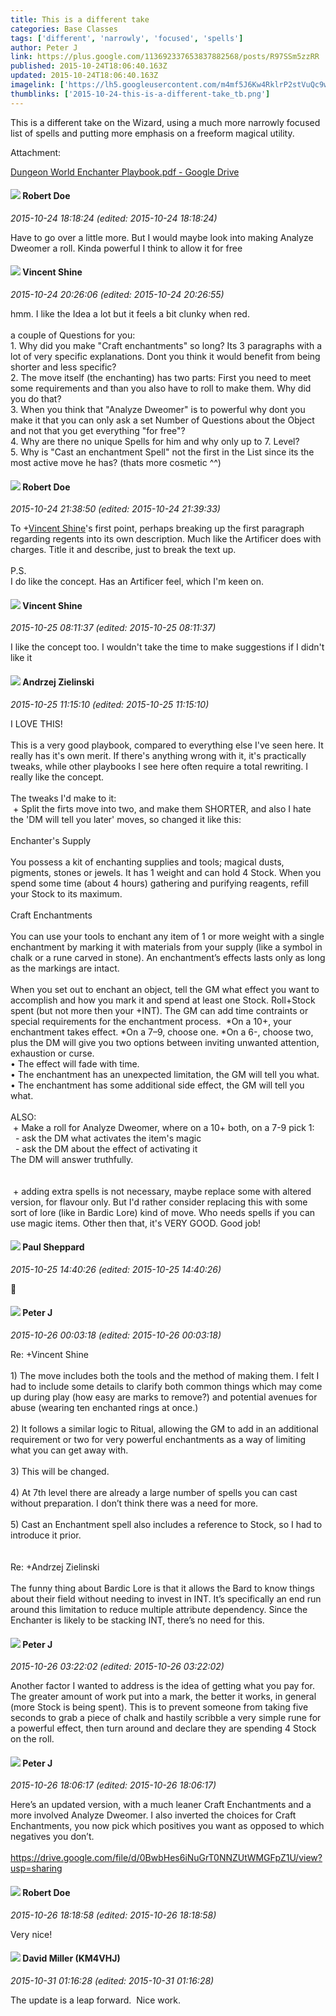 ```yaml
---
title: This is a different take
categories: Base Classes
tags: ['different', 'narrowly', 'focused', 'spells']
author: Peter J
link: https://plus.google.com/113692337653837882568/posts/R97SSm5zzRR
published: 2015-10-24T18:06:40.163Z
updated: 2015-10-24T18:06:40.163Z
imagelink: ['https://lh5.googleusercontent.com/m4mf5J6Kw4RklrP2stVuQc9wPUvpKmjNm7_Dwxj7iYabkuSRiscdFWjyCeiQV050fWadG9qICDnvtmFE1pA1cmUkNF7kL1vZkWaUFNCnOZxIFXJvwNKJ5WK-kNuPvwlCXW9JqdMn=s1600']
thumblinks: ['2015-10-24-this-is-a-different-take_tb.png']
---
```


This is a different take on the Wizard, using a much more narrowly focused list of spells and putting more emphasis on a freeform magical utility. 


Attachment:

<a href='https://drive.google.com/file/d/0BwbHes6iNuGrZUZmREFoekYwdTA/view?usp=sharing'>Dungeon World Enchanter Playbook.pdf - Google Drive</a>


<div id='comment z13uhb1w3vqfejegk04cihx5it3pexugm20'>
  <h4><img src='{{site.baseurl}}//images/avatars/105487846931822189120_photo.jpg'> Robert Doe</h4>
      <p><cite>2015-10-24 18:18:24 (edited: 2015-10-24 18:18:24)</cite></p>
        <p>Have to go over a little more. But I would maybe look into making Analyze Dweomer a roll. Kinda powerful I think to allow it for free</p>
</div>
        

<div id='comment z13uhb1w3vqfejegk04cihx5it3pexugm20'>
  <h4><img src='{{site.baseurl}}//images/avatars/118294755018356321303_photo.jpg'> Vincent Shine</h4>
      <p><cite>2015-10-24 20:26:06 (edited: 2015-10-24 20:26:55)</cite></p>
        <p>hmm. I like the Idea a lot but it feels a bit clunky when red.<br /><br />a couple of Questions for you:<br />1. Why did you make &quot;Craft enchantments&quot; so long? Its 3 paragraphs with a lot of very specific explanations. Dont you think it would benefit from being shorter and less specific?<br />2. The move itself (the enchanting) has two parts: First you need to meet some requirements and than you also have to roll to make them. Why did you do that?<br />3. When you think that &quot;Analyze Dweomer&quot; is to powerful why dont you make it that you can only ask a set Number of Questions about the Object and not that you get everything &quot;for free&quot;?<br />4. Why are there no unique Spells for him and why only up to 7. Level?<br />5. Why is &quot;Cast an enchantment Spell&quot; not the first in the List since its the most active move he has? (thats more cosmetic ^^)</p>
</div>
        

<div id='comment z13uhb1w3vqfejegk04cihx5it3pexugm20'>
  <h4><img src='{{site.baseurl}}//images/avatars/105487846931822189120_photo.jpg'> Robert Doe</h4>
      <p><cite>2015-10-24 21:38:50 (edited: 2015-10-24 21:39:33)</cite></p>
        <p>To <span class="proflinkWrapper"><span class="proflinkPrefix">+</span><a class="proflink" href="https://plus.google.com/118294755018356321303" oid="118294755018356321303">Vincent Shine</a></span>​​​&#39;s first point, perhaps breaking up the first paragraph regarding regents into its own description. Much like the Artificer does with charges. Title it and describe, just to break the text up.﻿<br /><br />P.S.<br />I do like the concept. Has an Artificer feel, which I&#39;m keen on.</p>
</div>
        

<div id='comment z13uhb1w3vqfejegk04cihx5it3pexugm20'>
  <h4><img src='{{site.baseurl}}//images/avatars/118294755018356321303_photo.jpg'> Vincent Shine</h4>
      <p><cite>2015-10-25 08:11:37 (edited: 2015-10-25 08:11:37)</cite></p>
        <p>I like the concept too. I wouldn&#39;t take the time to make suggestions if I didn&#39;t like it</p>
</div>
        

<div id='comment z13uhb1w3vqfejegk04cihx5it3pexugm20'>
  <h4><img src='{{site.baseurl}}//images/avatars/110740615555302158335_photo.jpg'> Andrzej Zielinski</h4>
      <p><cite>2015-10-25 11:15:10 (edited: 2015-10-25 11:15:10)</cite></p>
        <p>I LOVE THIS!<br /><br />This is a very good playbook, compared to everything else I&#39;ve seen here. It really has it&#39;s own merit. If there&#39;s anything wrong with it, it&#39;s practically tweaks, while other playbooks I see here often require a total rewriting. I really like the concept.<br /><br />The tweaks I&#39;d make to it:<br /> + Split the firts move into two, and make them SHORTER, and also I hate the &#39;DM will tell you later&#39; moves, so changed it like this:<br /><br />Enchanter&#39;s Supply<br /><br />You possess a kit of enchanting supplies and tools; magical dusts, pigments, stones or jewels. It has 1 weight and can hold 4 Stock. When you spend some time (about 4 hours) gathering and purifying reagents, refill your Stock to its maximum.<br /><br />Craft Enchantments<br /><br />You can use your tools to enchant any item of 1 or more weight with a single enchantment by marking it with materials from your supply (like a symbol in chalk or a rune carved in stone). An enchantment’s effects lasts only as long as the markings are intact.<br /><br />When you set out to enchant an object, tell the GM what effect you want to accomplish and how you mark it and spend at least one Stock. Roll+Stock spent (but not more then your +INT). The GM can add time contraints or special requirements for the enchantment process.  *On a 10+, your enchantment takes effect. *On a 7–9, choose one. *On a 6-, choose two, plus the DM will give you two options between inviting unwanted attention, exhaustion or curse.<br />• The effect will fade with time.<br />• The enchantment has an unexpected limitation, the GM will tell you what.<br />• The enchantment has some additional side effect, the GM will tell you what.<br /><br />ALSO:<br /> + Make a roll for Analyze Dweomer, where on a 10+ both, on a 7-9 pick 1:<br />  - ask the DM what activates the item&#39;s magic<br />  - ask the DM about the effect of activating it<br />The DM will answer truthfully.<br /><br /><br /> + adding extra spells is not necessary, maybe replace some with altered version, for flavour only. But I&#39;d rather consider replacing this with some sort of lore (like in Bardic Lore) kind of move. Who needs spells if you can use magic items. Other then that, it&#39;s VERY GOOD. Good job!</p>
</div>
        

<div id='comment z13uhb1w3vqfejegk04cihx5it3pexugm20'>
  <h4><img src='{{site.baseurl}}//images/avatars/104270786361487360726_photo.jpg'> Paul Sheppard</h4>
      <p><cite>2015-10-25 14:40:26 (edited: 2015-10-25 14:40:26)</cite></p>
        <p>📌</p>
</div>
        

<div id='comment z13uhb1w3vqfejegk04cihx5it3pexugm20'>
  <h4><img src='{{site.baseurl}}//images/avatars/113692337653837882568_photo.jpg'> Peter J</h4>
      <p><cite>2015-10-26 00:03:18 (edited: 2015-10-26 00:03:18)</cite></p>
        <p>Re: +Vincent Shine<br /><br />1) The move includes both the tools and the method of making them. I felt I had to include some details to clarify both common things which may come up during play (how easy are marks to remove?) and potential avenues for abuse (wearing ten enchanted rings at once.)<br /><br />2) It follows a similar logic to Ritual, allowing the GM to add in an additional requirement or two for very powerful enchantments as a way of limiting what you can get away with.<br /><br />3) This will be changed.<br /><br />4) At 7th level there are already a large number of spells you can cast without preparation. I don’t think there was a need for more.<br /><br />5) Cast an Enchantment spell also includes a reference to Stock, so I had to introduce it prior.<br /><br /><br />Re: +Andrzej Zielinski<br /><br />The funny thing about Bardic Lore is that it allows the Bard to know things about their field without needing to invest in INT. It’s specifically an end run around this limitation to reduce multiple attribute dependency. Since the Enchanter is likely to be stacking INT, there’s no need for this.</p>
</div>
        

<div id='comment z13uhb1w3vqfejegk04cihx5it3pexugm20'>
  <h4><img src='{{site.baseurl}}//images/avatars/113692337653837882568_photo.jpg'> Peter J</h4>
      <p><cite>2015-10-26 03:22:02 (edited: 2015-10-26 03:22:02)</cite></p>
        <p>Another factor I wanted to address is the idea of getting what you pay for. The greater amount of work put into a mark, the better it works, in general (more Stock is being spent). This is to prevent someone from taking five seconds to grab a piece of chalk and hastily scribble a very simple rune for a powerful effect, then turn around and declare they are spending 4 Stock on the roll.</p>
</div>
        

<div id='comment z13uhb1w3vqfejegk04cihx5it3pexugm20'>
  <h4><img src='{{site.baseurl}}//images/avatars/113692337653837882568_photo.jpg'> Peter J</h4>
      <p><cite>2015-10-26 18:06:17 (edited: 2015-10-26 18:06:17)</cite></p>
        <p>Here’s an updated version, with a much leaner Craft Enchantments and a more involved Analyze Dweomer. I also inverted the choices for Craft Enchantments, you now pick which positives you want as opposed to which negatives you don’t.<br /><br /><a href="https://drive.google.com/file/d/0BwbHes6iNuGrT0NNZUtWMGFpZ1U/view?usp=sharing" class="ot-anchor">https://drive.google.com/file/d/0BwbHes6iNuGrT0NNZUtWMGFpZ1U/view?usp=sharing</a></p>
</div>
        

<div id='comment z13uhb1w3vqfejegk04cihx5it3pexugm20'>
  <h4><img src='{{site.baseurl}}//images/avatars/105487846931822189120_photo.jpg'> Robert Doe</h4>
      <p><cite>2015-10-26 18:18:58 (edited: 2015-10-26 18:18:58)</cite></p>
        <p>Very nice!</p>
</div>
        

<div id='comment z13uhb1w3vqfejegk04cihx5it3pexugm20'>
  <h4><img src='{{site.baseurl}}//images/avatars/103554702541094189964_photo.jpg'> David Miller (KM4VHJ)</h4>
      <p><cite>2015-10-31 01:16:28 (edited: 2015-10-31 01:16:28)</cite></p>
        <p>The update is a leap forward.  Nice work.</p>
</div>
        